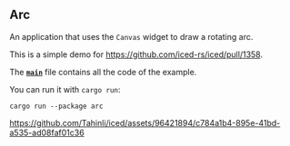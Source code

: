 ## Arc

An application that uses the `Canvas` widget to draw a rotating arc.

This is a simple demo for https://github.com/iced-rs/iced/pull/1358.

The __[`main`]__ file contains all the code of the example.

You can run it with `cargo run`:
```
cargo run --package arc
```

[`main`]: src/main.rs


https://github.com/Tahinli/iced/assets/96421894/c784a1b4-895e-41bd-a535-ad08faf01c36

